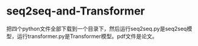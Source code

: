 # seq2seq-and-Transformer
把四个python文件全部下载到一个目录下，然后运行seq2seq.py是seq2seq模型，运行transformer.py是Transformer模型。pdf文件是论文。

